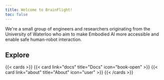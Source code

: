 ```yaml
---
title: Welcome to BrainFlight!
toc: false
---
```


We're a small group of engineers and researchers originating from the University of Waterloo who aim to make Embodied AI more accessible and enable safe human-robot interaction.

## Explore

{{< cards >}}
  {{< card link="docs" title="Docs" icon="book-open" >}}
  {{< card link="about" title="About" icon="user" >}}
{{< /cards >}}
